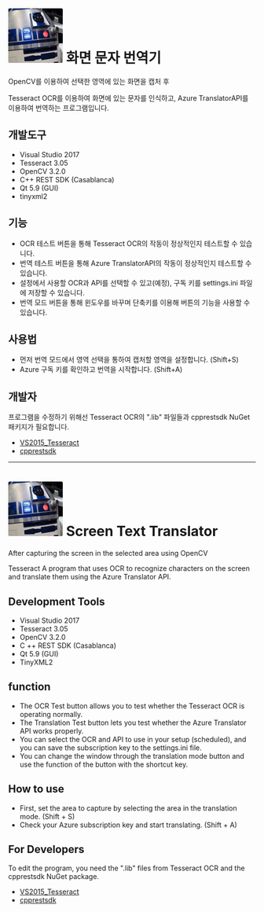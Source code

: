 # ![Logo](./Logo.jpg) 화면 문자 번역기

OpenCV를 이용하여 선택한 영역에 있는 화면을 캡처 후

Tesseract OCR를 이용하여 화면에 있는 문자를 인식하고, Azure TranslatorAPI를 이용하여 번역하는 프로그램입니다.

## 개발도구

* Visual Studio 2017
* Tesseract 3.05
* OpenCV 3.2.0
* C++ REST SDK (Casablanca)
* Qt 5.9 (GUI)
* tinyxml2

## 기능

* OCR 테스트 버튼을 통해 Tesseract OCR의 작동이 정상적인지 테스트할 수 있습니다.
* 번역 테스트 버튼을 통해 Azure TranslatorAPI의 작동이 정상적인지 테스트할 수 있습니다.
* 설정에서 사용할 OCR과 API를 선택할 수 있고(예정), 구독 키를 settings.ini 파일에 저장할 수 있습니다.
* 번역 모드 버튼을 통해 윈도우를 바꾸며 단축키를 이용해 버튼의 기능을 사용할 수 있습니다.

## 사용법

* 먼저 번역 모드에서 영역 선택을 통하여 캡처할 영역을 설정합니다. (Shift+S)
* Azure 구독 키를 확인하고 번역을 시작합니다. (Shift+A)

## 개발자
프로그램을 수정하기 위해선 Tesseract OCR의 ".lib" 파일들과 cpprestsdk NuGet 패키지가 필요합니다.
* [VS2015_Tesseract](https://github.com/peirick/VS2015_Tesseract.git)
* [cpprestsdk](https://github.com/Microsoft/cpprestsdk.git)
---

# ![Logo](./Logo.jpg) Screen Text Translator

After capturing the screen in the selected area using OpenCV

Tesseract A program that uses OCR to recognize characters on the screen and translate them using the Azure Translator API.

## Development Tools

- Visual Studio 2017
- Tesseract 3.05
- OpenCV 3.2.0
- C ++ REST SDK (Casablanca)
- Qt 5.9 (GUI)
- TinyXML2

## function

- The OCR Test button allows you to test whether the Tesseract OCR is operating normally.
- The Translation Test button lets you test whether the Azure Translator API works properly.
- You can select the OCR and API to use in your setup (scheduled), and you can save the subscription key to the settings.ini file.
- You can change the window through the translation mode button and use the function of the button with the shortcut key.

## How to use

- First, set the area to capture by selecting the area in the translation mode. (Shift + S)
- Check your Azure subscription key and start translating. (Shift + A)

## For Developers
To edit the program, you need the ".lib" files from Tesseract OCR and the cpprestsdk NuGet package.
* [VS2015_Tesseract](https://github.com/peirick/VS2015_Tesseract.git)
* [cpprestsdk](https://github.com/Microsoft/cpprestsdk.git)
